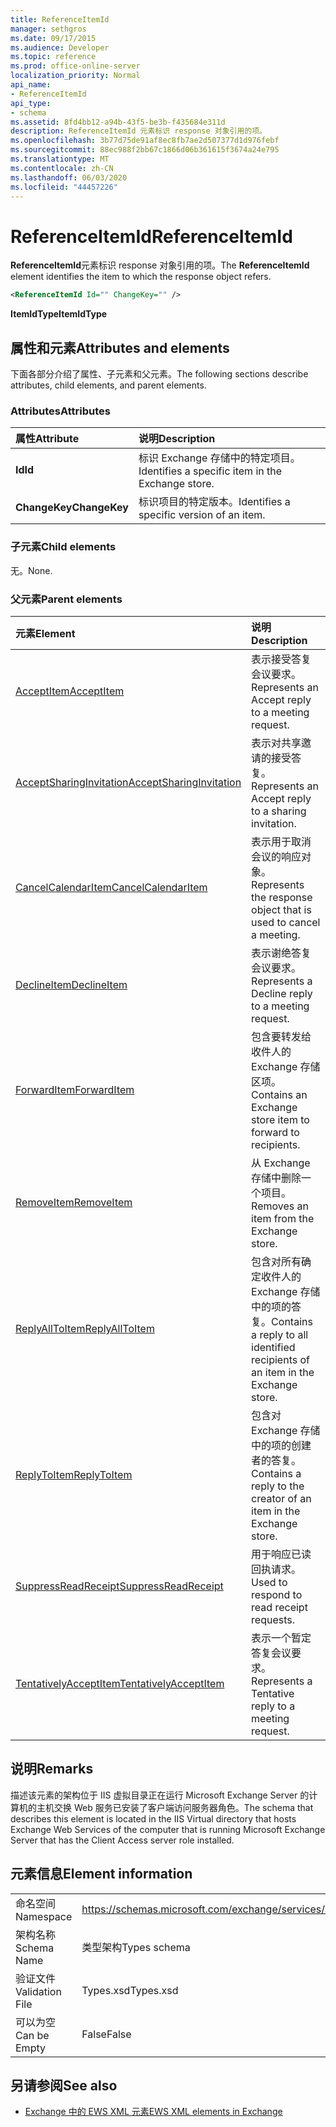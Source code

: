```yaml
---
title: ReferenceItemId
manager: sethgros
ms.date: 09/17/2015
ms.audience: Developer
ms.topic: reference
ms.prod: office-online-server
localization_priority: Normal
api_name:
- ReferenceItemId
api_type:
- schema
ms.assetid: 8fd4bb12-a94b-43f5-be3b-f435684e311d
description: ReferenceItemId 元素标识 response 对象引用的项。
ms.openlocfilehash: 3b77d75de91af8ec8fb7ae2d507377d1d976febf
ms.sourcegitcommit: 88ec988f2bb67c1866d06b361615f3674a24e795
ms.translationtype: MT
ms.contentlocale: zh-CN
ms.lasthandoff: 06/03/2020
ms.locfileid: "44457226"
---
```

# <a name="referenceitemid"></a><span data-ttu-id="23a32-103">ReferenceItemId</span><span class="sxs-lookup"><span data-stu-id="23a32-103">ReferenceItemId</span></span>

<span data-ttu-id="23a32-104">**ReferenceItemId**元素标识 response 对象引用的项。</span><span class="sxs-lookup"><span data-stu-id="23a32-104">The **ReferenceItemId** element identifies the item to which the response object refers.</span></span> 
  
```xml
<ReferenceItemId Id="" ChangeKey="" />
```

 <span data-ttu-id="23a32-105">**ItemIdType**</span><span class="sxs-lookup"><span data-stu-id="23a32-105">**ItemIdType**</span></span>
## <a name="attributes-and-elements"></a><span data-ttu-id="23a32-106">属性和元素</span><span class="sxs-lookup"><span data-stu-id="23a32-106">Attributes and elements</span></span>

<span data-ttu-id="23a32-107">下面各部分介绍了属性、子元素和父元素。</span><span class="sxs-lookup"><span data-stu-id="23a32-107">The following sections describe attributes, child elements, and parent elements.</span></span>
  
### <a name="attributes"></a><span data-ttu-id="23a32-108">Attributes</span><span class="sxs-lookup"><span data-stu-id="23a32-108">Attributes</span></span>

|<span data-ttu-id="23a32-109">**属性**</span><span class="sxs-lookup"><span data-stu-id="23a32-109">**Attribute**</span></span>|<span data-ttu-id="23a32-110">**说明**</span><span class="sxs-lookup"><span data-stu-id="23a32-110">**Description**</span></span>|
|:-----|:-----|
|<span data-ttu-id="23a32-111">**Id**</span><span class="sxs-lookup"><span data-stu-id="23a32-111">**Id**</span></span> <br/> |<span data-ttu-id="23a32-112">标识 Exchange 存储中的特定项目。</span><span class="sxs-lookup"><span data-stu-id="23a32-112">Identifies a specific item in the Exchange store.</span></span>  <br/> |
|<span data-ttu-id="23a32-113">**ChangeKey**</span><span class="sxs-lookup"><span data-stu-id="23a32-113">**ChangeKey**</span></span> <br/> |<span data-ttu-id="23a32-114">标识项目的特定版本。</span><span class="sxs-lookup"><span data-stu-id="23a32-114">Identifies a specific version of an item.</span></span>  <br/> |
   
### <a name="child-elements"></a><span data-ttu-id="23a32-115">子元素</span><span class="sxs-lookup"><span data-stu-id="23a32-115">Child elements</span></span>

<span data-ttu-id="23a32-116">无。</span><span class="sxs-lookup"><span data-stu-id="23a32-116">None.</span></span>
  
### <a name="parent-elements"></a><span data-ttu-id="23a32-117">父元素</span><span class="sxs-lookup"><span data-stu-id="23a32-117">Parent elements</span></span>

|<span data-ttu-id="23a32-118">**元素**</span><span class="sxs-lookup"><span data-stu-id="23a32-118">**Element**</span></span>|<span data-ttu-id="23a32-119">**说明**</span><span class="sxs-lookup"><span data-stu-id="23a32-119">**Description**</span></span>|
|:-----|:-----|
|[<span data-ttu-id="23a32-120">AcceptItem</span><span class="sxs-lookup"><span data-stu-id="23a32-120">AcceptItem</span></span>](acceptitem.md) <br/> |<span data-ttu-id="23a32-121">表示接受答复会议要求。</span><span class="sxs-lookup"><span data-stu-id="23a32-121">Represents an Accept reply to a meeting request.</span></span>  <br/> |
|[<span data-ttu-id="23a32-122">AcceptSharingInvitation</span><span class="sxs-lookup"><span data-stu-id="23a32-122">AcceptSharingInvitation</span></span>](acceptsharinginvitation.md) <br/> |<span data-ttu-id="23a32-123">表示对共享邀请的接受答复。</span><span class="sxs-lookup"><span data-stu-id="23a32-123">Represents an Accept reply to a sharing invitation.</span></span>  <br/> |
|[<span data-ttu-id="23a32-124">CancelCalendarItem</span><span class="sxs-lookup"><span data-stu-id="23a32-124">CancelCalendarItem</span></span>](cancelcalendaritem.md) <br/> |<span data-ttu-id="23a32-125">表示用于取消会议的响应对象。</span><span class="sxs-lookup"><span data-stu-id="23a32-125">Represents the response object that is used to cancel a meeting.</span></span>  <br/> |
|[<span data-ttu-id="23a32-126">DeclineItem</span><span class="sxs-lookup"><span data-stu-id="23a32-126">DeclineItem</span></span>](declineitem.md) <br/> |<span data-ttu-id="23a32-127">表示谢绝答复会议要求。</span><span class="sxs-lookup"><span data-stu-id="23a32-127">Represents a Decline reply to a meeting request.</span></span>  <br/> |
|[<span data-ttu-id="23a32-128">ForwardItem</span><span class="sxs-lookup"><span data-stu-id="23a32-128">ForwardItem</span></span>](forwarditem.md) <br/> |<span data-ttu-id="23a32-129">包含要转发给收件人的 Exchange 存储区项。</span><span class="sxs-lookup"><span data-stu-id="23a32-129">Contains an Exchange store item to forward to recipients.</span></span>  <br/> |
|[<span data-ttu-id="23a32-130">RemoveItem</span><span class="sxs-lookup"><span data-stu-id="23a32-130">RemoveItem</span></span>](removeitem.md) <br/> |<span data-ttu-id="23a32-131">从 Exchange 存储中删除一个项目。</span><span class="sxs-lookup"><span data-stu-id="23a32-131">Removes an item from the Exchange store.</span></span>  <br/> |
|[<span data-ttu-id="23a32-132">ReplyAllToItem</span><span class="sxs-lookup"><span data-stu-id="23a32-132">ReplyAllToItem</span></span>](replyalltoitem.md) <br/> |<span data-ttu-id="23a32-133">包含对所有确定收件人的 Exchange 存储中的项的答复。</span><span class="sxs-lookup"><span data-stu-id="23a32-133">Contains a reply to all identified recipients of an item in the Exchange store.</span></span>  <br/> |
|[<span data-ttu-id="23a32-134">ReplyToItem</span><span class="sxs-lookup"><span data-stu-id="23a32-134">ReplyToItem</span></span>](replytoitem.md) <br/> |<span data-ttu-id="23a32-135">包含对 Exchange 存储中的项的创建者的答复。</span><span class="sxs-lookup"><span data-stu-id="23a32-135">Contains a reply to the creator of an item in the Exchange store.</span></span>  <br/> |
|[<span data-ttu-id="23a32-136">SuppressReadReceipt</span><span class="sxs-lookup"><span data-stu-id="23a32-136">SuppressReadReceipt</span></span>](suppressreadreceipt.md) <br/> |<span data-ttu-id="23a32-137">用于响应已读回执请求。</span><span class="sxs-lookup"><span data-stu-id="23a32-137">Used to respond to read receipt requests.</span></span>  <br/> |
|[<span data-ttu-id="23a32-138">TentativelyAcceptItem</span><span class="sxs-lookup"><span data-stu-id="23a32-138">TentativelyAcceptItem</span></span>](tentativelyacceptitem.md) <br/> |<span data-ttu-id="23a32-139">表示一个暂定答复会议要求。</span><span class="sxs-lookup"><span data-stu-id="23a32-139">Represents a Tentative reply to a meeting request.</span></span>  <br/> |
   
## <a name="remarks"></a><span data-ttu-id="23a32-140">说明</span><span class="sxs-lookup"><span data-stu-id="23a32-140">Remarks</span></span>

<span data-ttu-id="23a32-141">描述该元素的架构位于 IIS 虚拟目录正在运行 Microsoft Exchange Server 的计算机的主机交换 Web 服务已安装了客户端访问服务器角色。</span><span class="sxs-lookup"><span data-stu-id="23a32-141">The schema that describes this element is located in the IIS Virtual directory that hosts Exchange Web Services of the computer that is running Microsoft Exchange Server that has the Client Access server role installed.</span></span>
  
## <a name="element-information"></a><span data-ttu-id="23a32-142">元素信息</span><span class="sxs-lookup"><span data-stu-id="23a32-142">Element information</span></span>

|||
|:-----|:-----|
|<span data-ttu-id="23a32-143">命名空间</span><span class="sxs-lookup"><span data-stu-id="23a32-143">Namespace</span></span>  <br/> |https://schemas.microsoft.com/exchange/services/2006/types  <br/> |
|<span data-ttu-id="23a32-144">架构名称</span><span class="sxs-lookup"><span data-stu-id="23a32-144">Schema Name</span></span>  <br/> |<span data-ttu-id="23a32-145">类型架构</span><span class="sxs-lookup"><span data-stu-id="23a32-145">Types schema</span></span>  <br/> |
|<span data-ttu-id="23a32-146">验证文件</span><span class="sxs-lookup"><span data-stu-id="23a32-146">Validation File</span></span>  <br/> |<span data-ttu-id="23a32-147">Types.xsd</span><span class="sxs-lookup"><span data-stu-id="23a32-147">Types.xsd</span></span>  <br/> |
|<span data-ttu-id="23a32-148">可以为空</span><span class="sxs-lookup"><span data-stu-id="23a32-148">Can be Empty</span></span>  <br/> |<span data-ttu-id="23a32-149">False</span><span class="sxs-lookup"><span data-stu-id="23a32-149">False</span></span>  <br/> |
   
## <a name="see-also"></a><span data-ttu-id="23a32-150">另请参阅</span><span class="sxs-lookup"><span data-stu-id="23a32-150">See also</span></span>



- [<span data-ttu-id="23a32-151">Exchange 中的 EWS XML 元素</span><span class="sxs-lookup"><span data-stu-id="23a32-151">EWS XML elements in Exchange</span></span>](ews-xml-elements-in-exchange.md)

